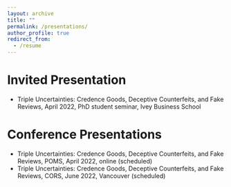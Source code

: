 ```yaml
---
layout: archive
title: ""
permalink: /presentations/
author_profile: true
redirect_from:
  - /resume
---
```


Invited Presentation
======
* Triple Uncertainties: Credence Goods, Deceptive Counterfeits, and Fake Reviews, April 2022, PhD student seminar, Ivey Business School




Conference Presentations
======
* Triple Uncertainties: Credence Goods, Deceptive Counterfeits, and Fake Reviews, POMS, April 2022, online (scheduled)
* Triple Uncertainties: Credence Goods, Deceptive Counterfeits, and Fake Reviews, CORS, June 2022, Vancouver (scheduled)

